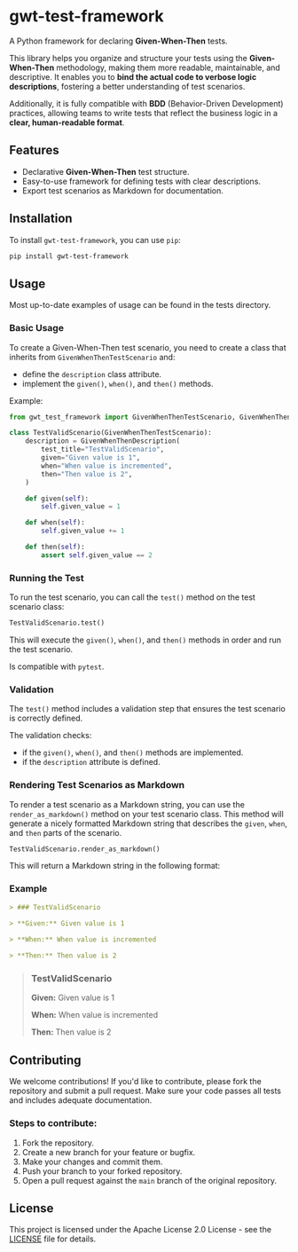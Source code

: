 # gwt-test-framework

A Python framework for declaring **Given-When-Then** tests.

This library helps you organize and structure your tests using the **Given-When-Then** methodology, making them more readable, maintainable, and descriptive. It enables you to **bind the actual code to verbose logic descriptions**, fostering a better understanding of test scenarios.

Additionally, it is fully compatible with **BDD** (Behavior-Driven Development) practices, allowing teams to write tests that reflect the business logic in a **clear, human-readable format**.
## Features
- Declarative **Given-When-Then** test structure.
- Easy-to-use framework for defining tests with clear descriptions.
- Export test scenarios as Markdown for documentation.

## Installation

To install `gwt-test-framework`, you can use `pip`:

```bash
pip install gwt-test-framework
```

## Usage

Most up-to-date examples of usage can be found in the tests directory.

### Basic Usage

To create a Given-When-Then test scenario, you need to create a class that inherits from `GivenWhenThenTestScenario` and:
- define the `description` class attribute.
- implement the `given()`, `when()`, and `then()` methods.

Example:

```python
from gwt_test_framework import GivenWhenThenTestScenario, GivenWhenThenDescription

class TestValidScenario(GivenWhenThenTestScenario):
    description = GivenWhenThenDescription(
        test_title="TestValidScenario",
        given="Given value is 1",
        when="When value is incremented",
        then="Then value is 2",
    )

    def given(self):
        self.given_value = 1

    def when(self):
        self.given_value += 1

    def then(self):
        assert self.given_value == 2
```

### Running the Test

To run the test scenario, you can call the `test()` method on the test scenario class:

```python
TestValidScenario.test()
```

This will execute the `given()`, `when()`, and `then()` methods in order and run the test scenario.

Is compatible with `pytest`.

### Validation

The `test()` method includes a validation step that ensures the test scenario is correctly defined. 

The validation checks:
- if the `given()`, `when()`, and `then()` methods are implemented.
- if the `description` attribute is defined.


### Rendering Test Scenarios as Markdown

To render a test scenario as a Markdown string, you can use the `render_as_markdown()` method on your test scenario class. This method will generate a nicely formatted Markdown string that describes the `given`, `when`, and `then` parts of the scenario.

```python
TestValidScenario.render_as_markdown()
```

This will return a Markdown string in the following format:

### Example

```markdown
> ### TestValidScenario
    
> **Given:** Given value is 1

> **When:** When value is incremented

> **Then:** Then value is 2
```

> ### TestValidScenario
> 
> **Given:** Given value is 1
> 
> **When:** When value is incremented
> 
> **Then:** Then value is 2


## Contributing

We welcome contributions! If you'd like to contribute, please fork the repository and submit a pull request. Make sure your code passes all tests and includes adequate documentation.

### Steps to contribute:

1. Fork the repository.
2. Create a new branch for your feature or bugfix.
3. Make your changes and commit them.
4. Push your branch to your forked repository.
5. Open a pull request against the `main` branch of the original repository.

## License

This project is licensed under the Apache License 2.0 License - see the [LICENSE](LICENSE) file for details.
